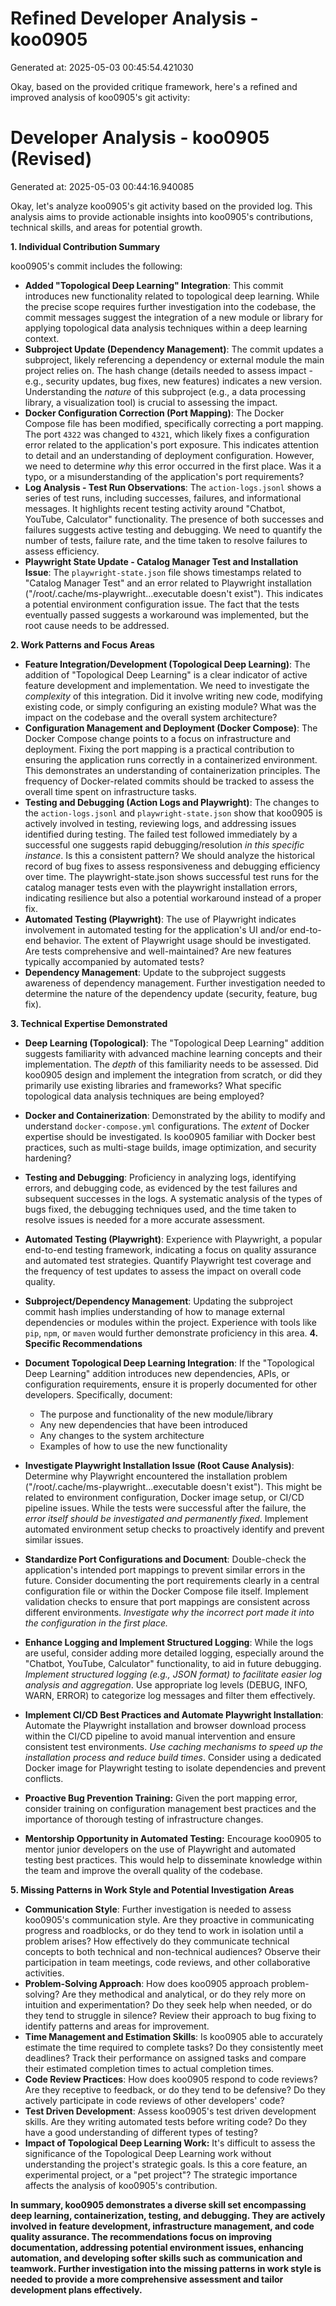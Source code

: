 # Refined Developer Analysis - koo0905
Generated at: 2025-05-03 00:45:54.421030

Okay, based on the provided critique framework, here's a refined and improved analysis of koo0905's git activity:

# Developer Analysis - koo0905 (Revised)
Generated at: 2025-05-03 00:44:16.940085

Okay, let's analyze koo0905's git activity based on the provided log. This analysis aims to provide actionable insights into koo0905's contributions, technical skills, and areas for potential growth.

**1. Individual Contribution Summary**

koo0905's commit includes the following:

*   **Added "Topological Deep Learning" Integration**:  This commit introduces new functionality related to topological deep learning.  While the precise scope requires further investigation into the codebase, the commit messages suggest the integration of a new module or library for applying topological data analysis techniques within a deep learning context.
*   **Subproject Update (Dependency Management)**: The commit updates a subproject, likely referencing a dependency or external module the main project relies on. The hash change (details needed to assess impact - e.g., security updates, bug fixes, new features) indicates a new version. Understanding the *nature* of this subproject (e.g., a data processing library, a visualization tool) is crucial to assessing the impact.
*   **Docker Configuration Correction (Port Mapping)**: The Docker Compose file has been modified, specifically correcting a port mapping.  The port `4322` was changed to `4321`, which likely fixes a configuration error related to the application's port exposure. This indicates attention to detail and an understanding of deployment configuration. However, we need to determine *why* this error occurred in the first place. Was it a typo, or a misunderstanding of the application's port requirements?
*   **Log Analysis - Test Run Observations**: The `action-logs.jsonl` shows a series of test runs, including successes, failures, and informational messages. It highlights recent testing activity around "Chatbot, YouTube, Calculator" functionality. The presence of both successes and failures suggests active testing and debugging. We need to quantify the number of tests, failure rate, and the time taken to resolve failures to assess efficiency.
*   **Playwright State Update - Catalog Manager Test and Installation Issue**: The `playwright-state.json` file shows timestamps related to "Catalog Manager Test" and an error related to Playwright installation ("/root/.cache/ms-playwright...executable doesn't exist").  This indicates a potential environment configuration issue. The fact that the tests eventually passed suggests a workaround was implemented, but the root cause needs to be addressed.

**2. Work Patterns and Focus Areas**

*   **Feature Integration/Development (Topological Deep Learning)**: The addition of "Topological Deep Learning" is a clear indicator of active feature development and implementation. We need to investigate the *complexity* of this integration. Did it involve writing new code, modifying existing code, or simply configuring an existing module? What was the impact on the codebase and the overall system architecture?
*   **Configuration Management and Deployment (Docker Compose)**: The Docker Compose change points to a focus on infrastructure and deployment. Fixing the port mapping is a practical contribution to ensuring the application runs correctly in a containerized environment. This demonstrates an understanding of containerization principles. The frequency of Docker-related commits should be tracked to assess the overall time spent on infrastructure tasks.
*   **Testing and Debugging (Action Logs and Playwright)**: The changes to the `action-logs.jsonl` and `playwright-state.json` show that koo0905 is actively involved in testing, reviewing logs, and addressing issues identified during testing. The failed test followed immediately by a successful one suggests rapid debugging/resolution *in this specific instance*. Is this a consistent pattern? We should analyze the historical record of bug fixes to assess responsiveness and debugging efficiency over time. The playwright-state.json shows successful test runs for the catalog manager tests even with the playwright installation errors, indicating resilience but also a potential workaround instead of a proper fix.
*   **Automated Testing (Playwright)**: The use of Playwright indicates involvement in automated testing for the application's UI and/or end-to-end behavior. The extent of Playwright usage should be investigated. Are tests comprehensive and well-maintained? Are new features typically accompanied by automated tests?
*   **Dependency Management**: Update to the subproject suggests awareness of dependency management. Further investigation needed to determine the nature of the dependency update (security, feature, bug fix).

**3. Technical Expertise Demonstrated**

*   **Deep Learning (Topological)**: The "Topological Deep Learning" addition suggests familiarity with advanced machine learning concepts and their implementation. The *depth* of this familiarity needs to be assessed. Did koo0905 design and implement the integration from scratch, or did they primarily use existing libraries and frameworks? What specific topological data analysis techniques are being employed?
*   **Docker and Containerization**: Demonstrated by the ability to modify and understand `docker-compose.yml` configurations. The *extent* of Docker expertise should be investigated. Is koo0905 familiar with Docker best practices, such as multi-stage builds, image optimization, and security hardening?
*   **Testing and Debugging**: Proficiency in analyzing logs, identifying errors, and debugging code, as evidenced by the test failures and subsequent successes in the logs. A systematic analysis of the types of bugs fixed, the debugging techniques used, and the time taken to resolve issues is needed for a more accurate assessment.
*   **Automated Testing (Playwright)**: Experience with Playwright, a popular end-to-end testing framework, indicating a focus on quality assurance and automated test strategies. Quantify Playwright test coverage and the frequency of test updates to assess the impact on overall code quality.
*   **Subproject/Dependency Management**: Updating the subproject commit hash implies understanding of how to manage external dependencies or modules within the project. Experience with tools like `pip`, `npm`, or `maven` would further demonstrate proficiency in this area.
**4. Specific Recommendations**

*   **Document Topological Deep Learning Integration**: If the "Topological Deep Learning" addition introduces new dependencies, APIs, or configuration requirements, ensure it is properly documented for other developers. Specifically, document:
    *   The purpose and functionality of the new module/library
    *   Any new dependencies that have been introduced
    *   Any changes to the system architecture
    *   Examples of how to use the new functionality
*   **Investigate Playwright Installation Issue (Root Cause Analysis)**: Determine why Playwright encountered the installation problem ("/root/.cache/ms-playwright...executable doesn't exist"). This might be related to environment configuration, Docker image setup, or CI/CD pipeline issues. While the tests were successful after the failure, the *error itself should be investigated and permanently fixed*. Implement automated environment setup checks to proactively identify and prevent similar issues.
*   **Standardize Port Configurations and Document**: Double-check the application's intended port mappings to prevent similar errors in the future. Consider documenting the port requirements clearly in a central configuration file or within the Docker Compose file itself. Implement validation checks to ensure that port mappings are consistent across different environments. *Investigate why the incorrect port made it into the configuration in the first place.*
*   **Enhance Logging and Implement Structured Logging**: While the logs are useful, consider adding more detailed logging, especially around the "Chatbot, YouTube, Calculator" functionality, to aid in future debugging. *Implement structured logging (e.g., JSON format) to facilitate easier log analysis and aggregation*. Use appropriate log levels (DEBUG, INFO, WARN, ERROR) to categorize log messages and filter them effectively.
*   **Implement CI/CD Best Practices and Automate Playwright Installation**: Automate the Playwright installation and browser download process within the CI/CD pipeline to avoid manual intervention and ensure consistent test environments. *Use caching mechanisms to speed up the installation process and reduce build times*. Consider using a dedicated Docker image for Playwright testing to isolate dependencies and prevent conflicts.
*   **Proactive Bug Prevention Training:** Given the port mapping error, consider training on configuration management best practices and the importance of thorough testing of infrastructure changes.
*   **Mentorship Opportunity in Automated Testing:** Encourage koo0905 to mentor junior developers on the use of Playwright and automated testing best practices. This would help to disseminate knowledge within the team and improve the overall quality of the codebase.

**5. Missing Patterns in Work Style and Potential Investigation Areas**

*   **Communication Style**:  Further investigation is needed to assess koo0905's communication style. Are they proactive in communicating progress and roadblocks, or do they tend to work in isolation until a problem arises? How effectively do they communicate technical concepts to both technical and non-technical audiences? Observe their participation in team meetings, code reviews, and other collaborative activities.
*   **Problem-Solving Approach**: How does koo0905 approach problem-solving? Are they methodical and analytical, or do they rely more on intuition and experimentation? Do they seek help when needed, or do they tend to struggle in silence? Review their approach to bug fixing to identify patterns and areas for improvement.
*   **Time Management and Estimation Skills**:  Is koo0905 able to accurately estimate the time required to complete tasks? Do they consistently meet deadlines? Track their performance on assigned tasks and compare their estimated completion times to actual completion times.
*   **Code Review Practices**: How does koo0905 respond to code reviews? Are they receptive to feedback, or do they tend to be defensive? Do they actively participate in code reviews of other developers' code?
*   **Test Driven Development**: Assess koo0905's test driven development skills. Are they writing automated tests before writing code? Do they have a good understanding of different types of testing?
*   **Impact of Topological Deep Learning Work:** It's difficult to assess the significance of the Topological Deep Learning work without understanding the project's strategic goals. Is this a core feature, an experimental project, or a "pet project"? The strategic importance affects the analysis of koo0905's contribution.

**In summary, koo0905 demonstrates a diverse skill set encompassing deep learning, containerization, testing, and debugging. They are actively involved in feature development, infrastructure management, and code quality assurance. The recommendations focus on improving documentation, addressing potential environment issues, enhancing automation, and developing softer skills such as communication and teamwork. Further investigation into the missing patterns in work style is needed to provide a more comprehensive assessment and tailor development plans effectively.**
